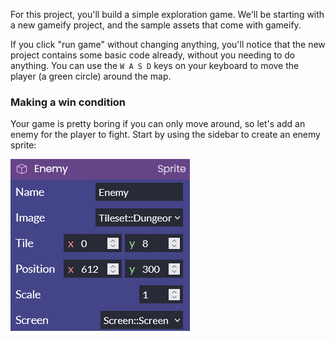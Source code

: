 For this project, you'll build a simple exploration game. We'll be starting
with a new gameify project, and the sample assets that come with gameify.

If you click "run game" without changing anything, you'll notice that the new
project contains some basic code already, without you needing to do anything.
You can use the `W A S D` keys on your keyboard to move the player (a green
circle) around the map.

### Making a win condition

Your game is pretty boring if you can only move around, so let's add an enemy for the player to fight.
Start by using the sidebar to create an enemy sprite:

![](/tutorials/fg_enemy_object.png)